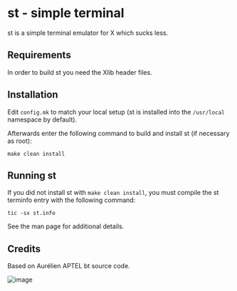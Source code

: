 # st - simple terminal

st is a simple terminal emulator for X which sucks less.

## Requirements

In order to build st you need the Xlib header files.


## Installation

Edit `config.mk` to match your local setup (st is installed into
the `/usr/local` namespace by default).

Afterwards enter the following command to build and install st (if
necessary as root):

```
make clean install
```

## Running st
If you did not install st with `make clean install`, you must compile
the st terminfo entry with the following command:

```
tic -sx st.info
```

See the man page for additional details.

## Credits

Based on Aurélien APTEL <aurelien dot aptel at gmail dot com> bt source code.

![image](https://user-images.githubusercontent.com/84999468/175610960-4e72d159-ab48-4148-b4a9-09f349eb0fbc.png)
